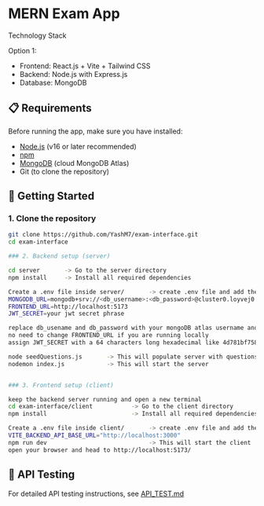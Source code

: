 # MERN Exam App


Technology Stack

Option 1:
- Frontend: React.js + Vite + Tailwind CSS
- Backend: Node.js with Express.js
- Database: MongoDB

## 📋 Requirements

Before running the app, make sure you have installed:

- [Node.js](https://nodejs.org/) (v16 or later recommended)  
- [npm](https://www.npmjs.com/) 
- [MongoDB](https://www.mongodb.com/) (cloud MongoDB Atlas)  
- Git (to clone the repository)

## 🚀 Getting Started

### 1. Clone the repository

```bash
git clone https://github.com/YashM7/exam-interface.git
cd exam-interface

### 2. Backend setup (server)

cd server       -> Go to the server directory
npm install     -> Install all required dependencies

Create a .env file inside server/       -> create .env file and add these 3 values
MONGODB_URL=mongodb+srv://<db_username>:<db_password>@cluster0.loyvej0.mongodb.net/?retryWrites=true&w=majority
FRONTEND_URL=http://localhost:5173
JWT_SECRET=your jwt secret phrase

replace db_usename and db_password with your mongoDB atlas username and password
no need to change FRONTEND_URL if you are running locally
assign JWT_SECRET with a 64 characters long hexadecimal like 4d781bf758a399e9d532c987f29c1bfff4123ac2e6907b7293e604e74220f182

node seedQuestions.js       -> This will populate server with questions
nodemon index.js            -> This will start the server


### 3. Frontend setup (client)

keep the backend server running and open a new terminal
cd exam-interface/client           -> Go to the client directory
npm install                        -> Install all required dependencies

Create a .env file inside client/       -> create .env file and add the following value
VITE_BACKEND_API_BASE_URL="http://localhost:3000"
npm run dev                             -> This will start the client
open your browser and head to http://localhost:5173/
```

## 📌 API Testing

For detailed API testing instructions, see [API_TEST.md](./API_TEST.md)